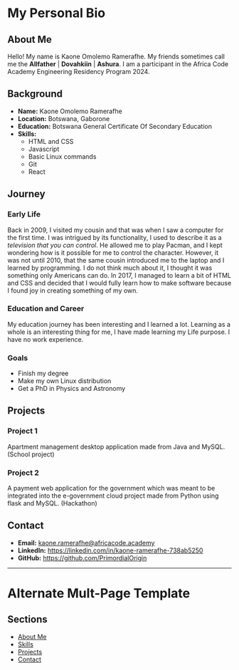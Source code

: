 # My Personal Bio

## About Me
Hello! My name is Kaone Omolemo Ramerafhe. My friends sometimes call me the **Allfather** | **Dovahkiin** | **Ashura**. I am a participant in the Africa Code Academy Engineering Residency Program 2024.

## Background
- **Name:** Kaone Omolemo Ramerafhe
- **Location:** Botswana, Gaborone
- **Education:** Botswana General Certificate Of Secondary Education
- **Skills:** 
    * HTML and CSS
    * Javascript
    * Basic Linux commands
    * Git
    * React


## Journey
### Early Life
Back in 2009, I visited my cousin and that was when I saw a computer for the first time. I was intrigued by its functionality, I used to describe it as a *television that you can control*. He allowed me to play Pacman, and I kept wondering how is it possible for me to control the character. However, it was not until 2010, that the same cousin introduced me to the laptop and I learned by programming. I do not think much about it, I thought it was something only Americans can do. In 2017, I managed to learn a bit of HTML and CSS and decided that I would fully learn how to make software because I found joy in creating something of my own. 

### Education and Career
My education journey has been interesting and I learned a lot. Learning as a whole is an interesting thing for me, I have made learning my Life purpose. I have no work experience.

### Goals
* Finish my degree
* Make my own Linux distribution
* Get a PhD in Physics and Astronomy

## Projects
### Project 1
Apartment management desktop application made from Java and MySQL. (School project)

### Project 2
A payment web application for the government which was meant to be integrated into the e-government cloud project made from Python using flask and MySQL. (Hackathon)

## Contact
- **Email:** kaone.ramerafhe@africacode.academy
- **LinkedIn:** https://linkedin.com/in/kaone-ramerafhe-738ab5250
- **GitHub:** https://github.com/PrimordialOrigin

---

# Alternate Mult-Page Template

## Sections

- [About Me](about.md)
- [Skills](skills.md)
- [Projects](projects/index.md)
- [Contact](contact.md)
